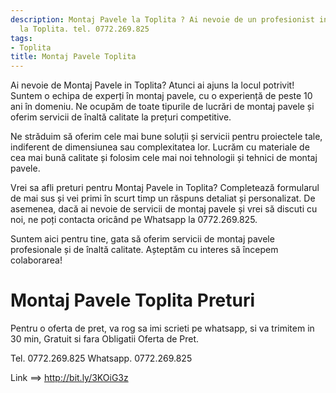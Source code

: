 ```yaml
---
description: Montaj Pavele la Toplita ? Ai nevoie de un profesionist in Montaj Pavele
  la Toplita. tel. 0772.269.825
tags:
- Toplita
title: Montaj Pavele Toplita
---
```



Ai nevoie de Montaj Pavele in Toplita? Atunci ai ajuns la locul potrivit! Suntem o echipa de experți în montaj pavele, cu o experiență de peste 10 ani în domeniu. Ne ocupăm de toate tipurile de lucrări de montaj pavele și oferim servicii de înaltă calitate la prețuri competitive.

Ne străduim să oferim cele mai bune soluții și servicii pentru proiectele tale, indiferent de dimensiunea sau complexitatea lor. Lucrăm cu materiale de cea mai bună calitate și folosim cele mai noi tehnologii și tehnici de montaj pavele.

Vrei sa afli preturi pentru Montaj Pavele in Toplita? Completează formularul de mai sus și vei primi în scurt timp un răspuns detaliat și personalizat. De asemenea, dacă ai nevoie de servicii de montaj pavele și vrei să discuti cu noi, ne poți contacta oricând pe Whatsapp la 0772.269.825.

Suntem aici pentru tine, gata să oferim servicii de montaj pavele profesionale și de înaltă calitate. Așteptăm cu interes să începem colaborarea!

# Montaj Pavele Toplita Preturi
Pentru o oferta de pret, va rog sa imi scrieti pe whatsapp, si va trimitem in 30 min, Gratuit si fara Obligatii Oferta de Pret.

Tel. 0772.269.825
Whatsapp. 0772.269.825

Link ==> http://bit.ly/3KOiG3z